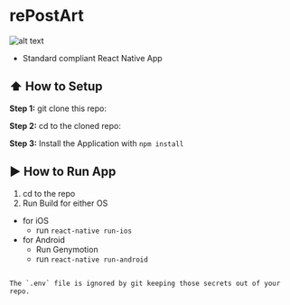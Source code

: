 #  rePostArt


![alt text](https://travis-ci.org/anujshah108/rePostArt.svg?branch=master)

* Standard compliant React Native App

## :arrow_up: How to Setup

**Step 1:** git clone this repo:

**Step 2:** cd to the cloned repo:

**Step 3:** Install the Application with `npm install`


## :arrow_forward: How to Run App

1. cd to the repo
2. Run Build for either OS
  * for iOS
    * run `react-native run-ios`
  * for Android
    * Run Genymotion
    * run `react-native run-android`

```

The `.env` file is ignored by git keeping those secrets out of your repo.

